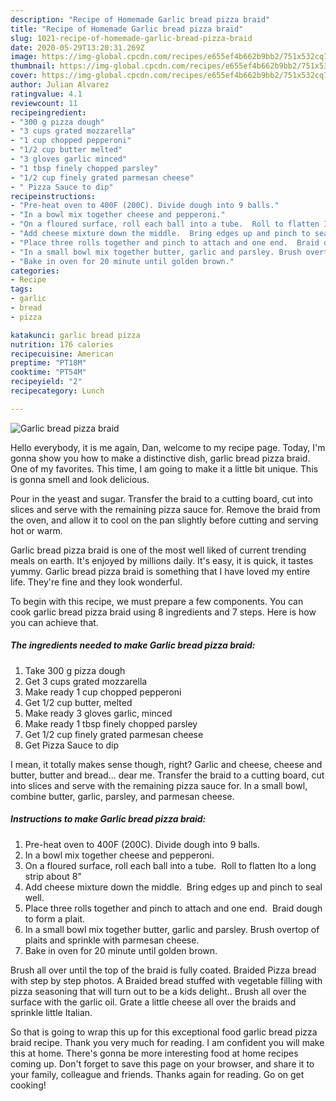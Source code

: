 ```yaml
---
description: "Recipe of Homemade Garlic bread pizza braid"
title: "Recipe of Homemade Garlic bread pizza braid"
slug: 1021-recipe-of-homemade-garlic-bread-pizza-braid
date: 2020-05-29T13:20:31.269Z
image: https://img-global.cpcdn.com/recipes/e655ef4b662b9bb2/751x532cq70/garlic-bread-pizza-braid-recipe-main-photo.jpg
thumbnail: https://img-global.cpcdn.com/recipes/e655ef4b662b9bb2/751x532cq70/garlic-bread-pizza-braid-recipe-main-photo.jpg
cover: https://img-global.cpcdn.com/recipes/e655ef4b662b9bb2/751x532cq70/garlic-bread-pizza-braid-recipe-main-photo.jpg
author: Julian Alvarez
ratingvalue: 4.1
reviewcount: 11
recipeingredient:
- "300 g pizza dough"
- "3 cups grated mozzarella"
- "1 cup chopped pepperoni"
- "1/2 cup butter melted"
- "3 gloves garlic minced"
- "1 tbsp finely chopped parsley"
- "1/2 cup finely grated parmesan cheese"
- " Pizza Sauce to dip"
recipeinstructions:
- "Pre-heat oven to 400F (200C). Divide dough into 9 balls."
- "In a bowl mix together cheese and pepperoni."
- "On a floured surface, roll each ball into a tube.  Roll to flatten Ito a long strip about 8&#34;"
- "Add cheese mixture down the middle.  Bring edges up and pinch to seal well."
- "Place three rolls together and pinch to attach and one end.  Braid dough to form a plait."
- "In a small bowl mix together butter, garlic and parsley. Brush overtop of plaits and sprinkle with parmesan cheese."
- "Bake in oven for 20 minute until golden brown."
categories:
- Recipe
tags:
- garlic
- bread
- pizza

katakunci: garlic bread pizza 
nutrition: 176 calories
recipecuisine: American
preptime: "PT18M"
cooktime: "PT54M"
recipeyield: "2"
recipecategory: Lunch

---
```



![Garlic bread pizza braid](https://img-global.cpcdn.com/recipes/e655ef4b662b9bb2/751x532cq70/garlic-bread-pizza-braid-recipe-main-photo.jpg)

Hello everybody, it is me again, Dan, welcome to my recipe page. Today, I'm gonna show you how to make a distinctive dish, garlic bread pizza braid. One of my favorites. This time, I am going to make it a little bit unique. This is gonna smell and look delicious.

Pour in the yeast and sugar. Transfer the braid to a cutting board, cut into slices and serve with the remaining pizza sauce for. Remove the braid from the oven, and allow it to cool on the pan slightly before cutting and serving hot or warm.

Garlic bread pizza braid is one of the most well liked of current trending meals on earth. It's enjoyed by millions daily. It's easy, it is quick, it tastes yummy. Garlic bread pizza braid is something that I have loved my entire life. They're fine and they look wonderful.


To begin with this recipe, we must prepare a few components. You can cook garlic bread pizza braid using 8 ingredients and 7 steps. Here is how you can achieve that.

<!--inarticleads1-->

##### The ingredients needed to make Garlic bread pizza braid:

1. Take 300 g pizza dough
1. Get 3 cups grated mozzarella
1. Make ready 1 cup chopped pepperoni
1. Get 1/2 cup butter, melted
1. Make ready 3 gloves garlic, minced
1. Make ready 1 tbsp finely chopped parsley
1. Get 1/2 cup finely grated parmesan cheese
1. Get  Pizza Sauce to dip


I mean, it totally makes sense though, right? Garlic and cheese, cheese and butter, butter and bread… dear me. Transfer the braid to a cutting board, cut into slices and serve with the remaining pizza sauce for. In a small bowl, combine butter, garlic, parsley, and parmesan cheese. 

<!--inarticleads2-->

##### Instructions to make Garlic bread pizza braid:

1. Pre-heat oven to 400F (200C). Divide dough into 9 balls.
1. In a bowl mix together cheese and pepperoni.
1. On a floured surface, roll each ball into a tube.  Roll to flatten Ito a long strip about 8&#34;
1. Add cheese mixture down the middle.  Bring edges up and pinch to seal well.
1. Place three rolls together and pinch to attach and one end.  Braid dough to form a plait.
1. In a small bowl mix together butter, garlic and parsley. Brush overtop of plaits and sprinkle with parmesan cheese.
1. Bake in oven for 20 minute until golden brown.


Brush all over until the top of the braid is fully coated. Braided Pizza bread with step by step photos. A Braided bread stuffed with vegetable filling with pizza seasoning that will turn out to be a kids delight.. Brush all over the surface with the garlic oil. Grate a little cheese all over the braids and sprinkle little Italian. 

So that is going to wrap this up for this exceptional food garlic bread pizza braid recipe. Thank you very much for reading. I am confident you will make this at home. There's gonna be more interesting food at home recipes coming up. Don't forget to save this page on your browser, and share it to your family, colleague and friends. Thanks again for reading. Go on get cooking!
